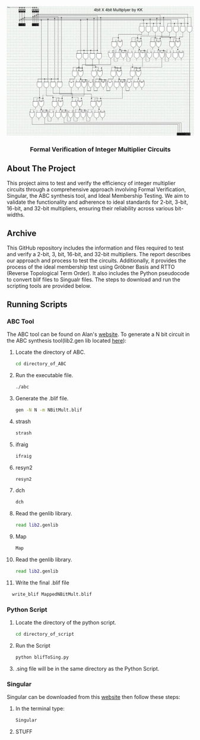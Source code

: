 
<a name="readme-top"></a>

<!-- PROJECT LOGO -->
<br />
<div align="center">
  <a href="https://github.com/github_username/repo_name">
    <img src="4-bit multiplier.jpg" alt="Logo">
  </a>

<h3 align="center">Formal Verification of Integer Multiplier Circuits</h3>
</div>


<!-- ABOUT THE PROJECT -->
## About The Project
This project aims to test and verify the efficiency of integer multiplier circuits through a comprehensive approach involving Formal Verification, Singular, the ABC synthesis tool, and Ideal Membership Testing. We aim to validate the functionality and adherence to ideal standards for 2-bit, 3-bit, 16-bit, and 32-bit multipliers, ensuring their reliability across various bit-widths.

<!-- ARCHIVE -->
## Archive
This GitHub repository includes the information and files required to test and verify a 2-bit, 3, bit, 16-bit, and 32-bit multipliers. The report describes our approach and process to test the circuits.
Additionally, it provides the process of the ideal membership test using Gröbner Basis and RTTO (Reverse Topological Term Order). It also includes the Python pseudocode to convert blif files to Singualr files. The steps to download and run the scripting tools are provided below. 

<!-- Scripts-->
## Running Scripts

### ABC Tool
The ABC tool can be found on Alan's [website](https://people.eecs.berkeley.edu/~alanmi/abc/). To generate a N bit circuit in the ABC synthesis tool(lib2.gen lib located 
[here](https://my.ece.utah.edu/~kalla/ECE6745/DEMO/lib2.genlib)): 
<!--*-->
1. Locate the directory of ABC. 
   ```sh
   cd directory_of_ABC
   ```
2. Run the executable file. 
   ```sh
   ./abc
   ```
3. Generate the .blif file. 
   ```sh
   gen -N N -m NBitMult.blif
   ```
4. strash
   ```sh
   strash
   ```
5. ifraig
   ```sh
   ifraig
   ```
6. resyn2
   ```sh
   resyn2
7. dch
   ```sh
   dch
   ```
8. Read the genlib library. 
   ```sh
   read lib2.genlib
   ```
8. Map 
   ```sh
   Map
   ```
9. Read the genlib library. 
   ```sh
   read lib2.genlib
   ```
10. Write the final .blif file
   ```sh
     write_blif MappedNBitMult.blif
   ```

### Python Script
1. Locate the directory of the python script. 
   ```sh
   cd directory_of_script
   ```
2. Run the Script

   ```sh
   python blifToSing.py
   ```
3. .sing file will be in the same directory as the Python Script. 

### Singular
Singular can be downloaded from this [website](https://www.singular.uni-kl.de/) then follow these steps: 
1. In the terminal type: 
   ```sh
   Singular
   ```
2. STUFF
